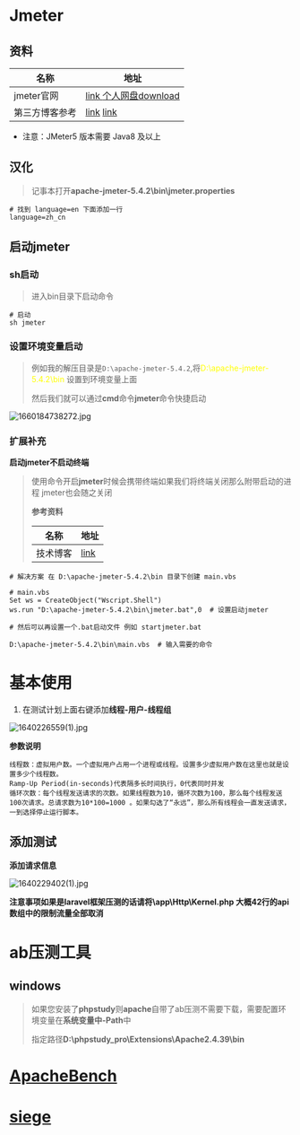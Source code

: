 #  Jmeter 

## 资料

| 名称           | 地址                                                         |
| -------------- | ------------------------------------------------------------ |
| jmeter官网     | [link ](https://jmeter.apache.org/download_jmeter.cgi)   [个人网盘download](https://yaoliuyang.lanzoul.com/izLGnxst39c) |
| 第三方博客参考 | [link](https://qimok.cn/620.html)  [link](https://blog.csdn.net/enre_enre/article/details/89213633) |

- 注意：JMeter5 版本需要 Java8 及以上

## **汉化**

> 记事本打开**apache-jmeter-5.4.2\bin\jmeter.properties**

```shell
# 找到 language=en 下面添加一行 
language=zh_cn
```



## 启动jmeter

### sh启动

> 进入bin目录下启动命令

```shell
# 启动
sh jmeter
```

### **设置环境变量启动**

> 例如我的解压目录是`D:\apache-jmeter-5.4.2`,将<font color="yellow">D:\apache-jmeter-5.4.2\bin</font> 设置到环境变量上面
>
> 然后我们就可以通过**cmd**命令**jmeter**命令快捷启动

![1660184738272.jpg](https://gitee.com/yaolliuyang/blogImages/raw/master/blogImages/A3FrEUnoCtYb5NZ.png)

### **扩展补充**

**启动jmeter不启动终端**

> 使用命令开启**jmeter**时候会携带终端如果我们将终端关闭那么附带启动的进程 jmeter也会随之关闭
>
> **参考资料**
>
> | 名称     | 地址                                                         |
> | -------- | ------------------------------------------------------------ |
> | 技术博客 | [link](https://blog.csdn.net/weixin_33817333/article/details/94564297?spm=1001.2101.3001.6661.1&utm_medium=distribute.pc_relevant_t0.none-task-blog-2%7Edefault%7ECTRLIST%7ERate-1-94564297-blog-87616324.pc_relevant_multi_platform_whitelistv3&depth_1-utm_source=distribute.pc_relevant_t0.none-task-blog-2%7Edefault%7ECTRLIST%7ERate-1-94564297-blog-87616324.pc_relevant_multi_platform_whitelistv3&utm_relevant_index=1) |

```shell
# 解决方案 在 D:\apache-jmeter-5.4.2\bin 目录下创建 main.vbs

# main.vbs
Set ws = CreateObject("Wscript.Shell")
ws.run "D:\apache-jmeter-5.4.2\bin\jmeter.bat",0  # 设置启动jmeter

# 然后可以再设置一个.bat启动文件 例如 startjmeter.bat

D:\apache-jmeter-5.4.2\bin\main.vbs  # 输入需要的命令
```



#  基本使用

1. 在测试计划上面右键添加**线程-用户-线程组**

![1640226559(1).jpg](https://gitee.com/yaolliuyang/blogImages/raw/master/blogImages/OG2Ee18CMobfBgv.png)

**参数说明**

```shell
线程数：虚拟用户数。一个虚拟用户占用一个进程或线程。设置多少虚拟用户数在这里也就是设置多少个线程数。 
Ramp-Up Period(in-seconds)代表隔多长时间执行，0代表同时并发
循环次数：每个线程发送请求的次数。如果线程数为10，循环次数为100，那么每个线程发送100次请求。总请求数为10*100=1000 。如果勾选了“永远”，那么所有线程会一直发送请求，一到选择停止运行脚本。 
```



## 添加测试



**添加请求信息**

![1640229402(1).jpg](https://gitee.com/yaolliuyang/blogImages/raw/master/blogImages/4v8AwxXY2aVJ1Cq.png)

**注意事项如果是laravel框架压测的话请将\app\Http\Kernel.php  大概42行的api 数组中的限制流量全部取消**

# **ab压测工具**

## windows

> 如果您安装了**phpstudy**则**apache**自带了ab压测不需要下载，需要配置环境变量在**系统变量中-Path**中
>
> 指定路径**D:\phpstudy_pro\Extensions\Apache2.4.39\bin**

# [ApacheBench](https://httpd.apache.org/docs/2.4/programs/ab.html)

# [siege](https://www.cnblogs.com/yaoliuyang/p/14502199.html)

